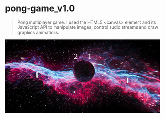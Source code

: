 # pong-game_v1.0
> Pong multiplayer game. I used the HTML5 &lt;canvas> element and its JavaScript API to manipulate images, control audio streams and draw graphics animations.

![demo](demo.png)
